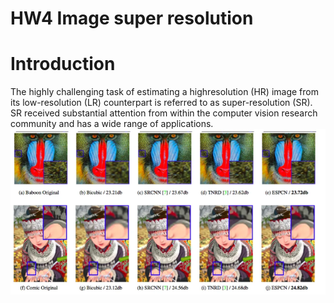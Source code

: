 # HW4 Image super resolution

# Introduction
The highly challenging task of estimating a highresolution (HR) image from its low-resolution (LR) counterpart is referred to as super-resolution (SR). SR
received substantial attention from within the computer vision research community and has a wide range of applications.
![image](https://github.com/jeffchengtw/HW4/blob/main/fig/breif.PNG)

